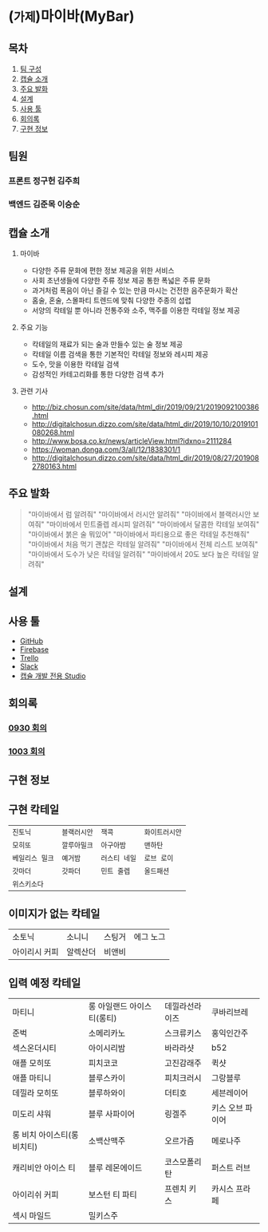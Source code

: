 # (`가제`)마이바(MyBar)

## 목차

1. [팀 구성](#팀원)
1. [캡슐 소개](#캡슐-소개)
1. [주요 발화](#주요-발화)
1. [설계](#설계)
1. [사용 툴](#사용-툴)
1. [회의록](#회의록)
1. [구현 정보](#구현-정보)

## 팀원

### 프론트 정구헌 김주희

### 백엔드 김준목 이승순

## 캡슐 소개

1. 마이바
    - 다양한 주류 문화에 편한 정보 제공을 위한 서비스
    - 사회 초년생들에 다양한 주류 정보 제공 통한 폭넓은 주류 문화
    - 과거처럼 폭음이 아닌 즐길 수 있는 만큼 마시는 건전한 음주문화가 확산
    - 홈술, 혼술, 스몰파티 트렌드에 맞춰 다양한 주종의 섭렵
    - 서양의 칵테일 뿐 아니라 전통주와 소주, 맥주를 이용한 칵테일 정보 제공

1. 주요 기능
    - 칵테일의 재료가 되는 술과 만들수 있는 술 정보 제공
    - 칵테일 이름 검색을 통한 기본적인 칵테일 정보와 레시피 제공
    - 도수, 맛을 이용한 칵테일 검색
    - 감성적인 카테고리화를 통한 다양한 검색 추가

1. 관련 기사
    - <http://biz.chosun.com/site/data/html_dir/2019/09/21/2019092100386.html>
    - <http://digitalchosun.dizzo.com/site/data/html_dir/2019/10/10/2019101080268.html>
    - <http://www.bosa.co.kr/news/articleView.html?idxno=2111284>
    - <https://woman.donga.com/3/all/12/1838301/1>
    - <http://digitalchosun.dizzo.com/site/data/html_dir/2019/08/27/2019082780163.html>

## 주요 발화

>"마이바에서 럼 알려줘"
"마이바에서 러시안 알려줘"
"마이바에서 블랙러시안 보여줘"
"마이바에서 민트줄렙 레시피 알려줘"
"마이바에서 달콤한 칵테일 보여줘"
"마이바에서 붉은 술 뭐있어"
"마이바에서 파티용으로 좋은 칵테일 추천해줘"
"마이바에서 처음 먹기 괜찮은 칵테일 알려줘"
"마이바에서 전체 리스트 보여줘"
"마이바에서 도수가 낮은 칵테일 알려줘"
"마이바에서 20도 보다 높은 칵테일 알려줘"

## 설계

## 사용 툴

- [GitHub](https://github.com/TKvl6/myhand.Bartender)
- [Firebase](https://www.google.com)
- [Trello](https://trello.com/b/7OGe4zzt/%EC%B9%B5%ED%85%8C%EC%9D%BC)
- [Slack](https://www.slack.com)
- [캡슐 개발 전용 Studio](https://bixbydevelopers.com/)

## 회의록

### [0930 회의](/회의록/0930)

### [1003 회의](/회의록/1003)

## 구현 정보

## 구현 칵테일

|||||
|-|-|-|-|
|`진토닉`|`블랙러시안`|`잭콕`|`화이트러시안`|
|`모히또`|`깔루아밀크`|`아구아밤`|`맨하탄`|
|`베일리스 밀크`|`예거밤`|`러스티 네일`|`로브 로이`|
|`갓마더`|`갓파더`|`민트 줄렙`|`올드패션`|
|`위스키소다`||||

## 이미지가 없는 칵테일

|||||
|-|-|-|-|
|소토닉|소니니|스팅거|에그 노그|
|아이리시 커피|알렉산더|비앤비||

## 입력 예정 칵테일

|||||
|-|-|-|-|
|마티니|롱 아일랜드 아이스티(롱티)|데낄라선라이즈|쿠바리브레|
|준벅|소메리카노|스크류키스|홍익인간주|
|섹스온더시티|아이시리밤|바라라샷|b52|
|애플 모히또|피치코코|고진감래주|퀵샷|
|애플 마티니|블루스카이|피치크러시|그랑블루|
|데낄라 모히또|블루하와이|더티호|세븐레이어|
|미도리 샤워|블루 사파이어|링겔주|키스 오브 파이어|
|롱 비치 아이스티(롱비치티)|소백산맥주|오르가즘|메로나주|
|캐리비안 아이스 티|블루 레몬에이드|코스모폴리탄|퍼스트 러브|
|아이리쉬 커피|보스턴 티 파티|프렌치 키스|카시스 프라페|
|섹시 마일드|밀키스주|||
